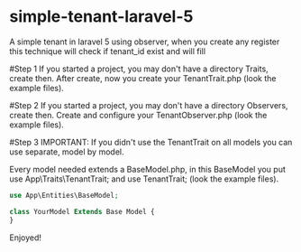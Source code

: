 # simple-tenant-laravel-5
A simple tenant in laravel 5 using observer, when you create any register this technique will check if tenant_id exist and will fill

#Step 1
If you started a project, you may don't have a directory Traits, create then. After create, now you create your TenantTrait.php (look the example files).

#Step 2
If you started a project, you may don't have a directory Observers, create then. Create and configure your TenantObserver.php (look the example files).

#Step 3
IMPORTANT: If you didn't use the TenantTrait on all models you can use separate, model by model.

Every model needed extends a BaseModel.php, in this BaseModel you put use App\Traits\TenantTrait; and use TenantTrait; (look the example files).

```php
use App\Entities\BaseModel;

class YourModel Extends Base Model {
}
```

Enjoyed!
